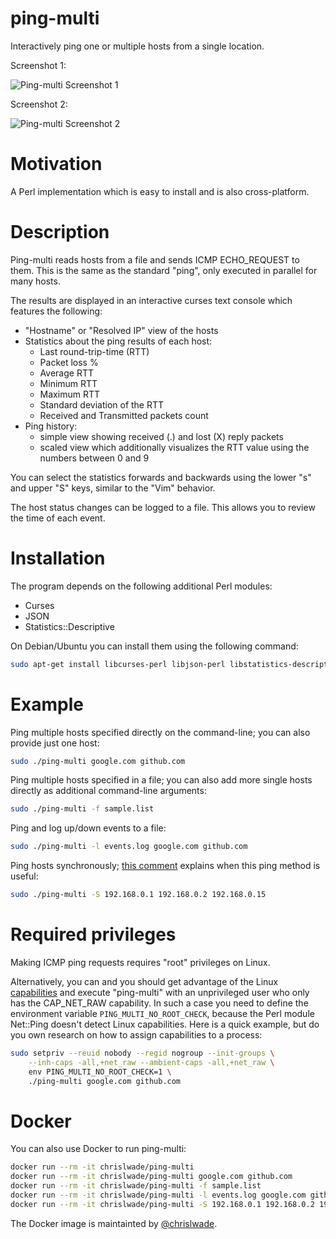 # ping-multi
Interactively ping one or multiple hosts from a single location.

Screenshot 1:

![Ping-multi Screenshot 1](demo/screenshot-1.jpg?raw=true)

Screenshot 2:

![Ping-multi Screenshot 2](demo/screenshot-2.jpg?raw=true)

# Motivation

A Perl implementation which is easy to install and is also cross-platform.

# Description

Ping-multi reads hosts from a file and sends ICMP ECHO_REQUEST to them. This is the same as the standard "ping", only executed in parallel for many hosts.

The results are displayed in an interactive curses text console which features the following:
- "Hostname" or "Resolved IP" view of the hosts
- Statistics about the ping results of each host:
  - Last round-trip-time (RTT)
  - Packet loss %
  - Average RTT
  - Minimum RTT
  - Maximum RTT
  - Standard deviation of the RTT
  - Received and Transmitted packets count
- Ping history:
  - simple view showing received (.) and lost (X) reply packets
  - scaled view which additionally visualizes the RTT value using the numbers between 0 and 9

You can select the statistics forwards and backwards using the lower "s" and upper "S" keys, similar to the "Vim" behavior.

The host status changes can be logged to a file. This allows you to review the time of each event.

# Installation

The program depends on the following additional Perl modules:
- Curses
- JSON
- Statistics::Descriptive
 
On Debian/Ubuntu you can install them using the following command:

```bash
sudo apt-get install libcurses-perl libjson-perl libstatistics-descriptive-perl
```

# Example

Ping multiple hosts specified directly on the command-line; you can also provide just one host:
```bash
sudo ./ping-multi google.com github.com
```

Ping multiple hosts specified in a file; you can also add more single hosts directly as additional command-line arguments:
```bash
sudo ./ping-multi -f sample.list
```

Ping and log up/down events to a file:
```bash
sudo ./ping-multi -l events.log google.com github.com
```

Ping hosts synchronously; [this comment](https://github.com/famzah/ping-multi/pull/2#issuecomment-339098285) explains when this ping method is useful:
```bash
sudo ./ping-multi -S 192.168.0.1 192.168.0.2 192.168.0.15
```

# Required privileges

Making ICMP ping requests requires "root" privileges on Linux.

Alternatively, you can and you should get advantage of the Linux [capabilities](https://man7.org/linux/man-pages/man7/capabilities.7.html) and execute "ping-multi" with an unprivileged user who only has the CAP_NET_RAW capability. In such a case you need to define the environment variable `PING_MULTI_NO_ROOT_CHECK`, because the Perl module Net::Ping doesn't detect Linux capabilities. Here is a quick example, but do you own research on how to assign capabilities to a process:
```bash
sudo setpriv --reuid nobody --regid nogroup --init-groups \
	--inh-caps -all,+net_raw --ambient-caps -all,+net_raw \
	env PING_MULTI_NO_ROOT_CHECK=1 \
	./ping-multi google.com github.com
```

# Docker

You can also use Docker to run ping-multi:
```bash
docker run --rm -it chrislwade/ping-multi
docker run --rm -it chrislwade/ping-multi google.com github.com
docker run --rm -it chrislwade/ping-multi -f sample.list
docker run --rm -it chrislwade/ping-multi -l events.log google.com github.com
docker run --rm -it chrislwade/ping-multi -S 192.168.0.1 192.168.0.2 192.168.0.15
```

The Docker image is maintainted by [@chrislwade](https://github.com/chrislwade).
